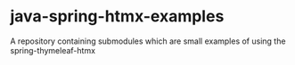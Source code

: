 # java-spring-htmx-examples
A repository containing submodules which are small examples of using the spring-thymeleaf-htmx
